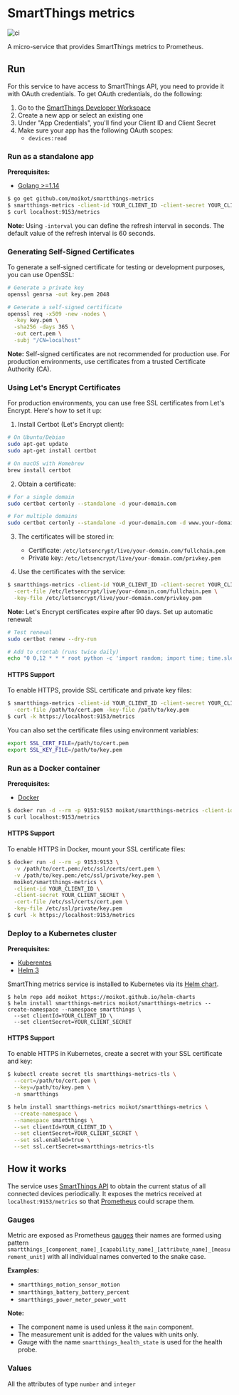 # SmartThings metrics
![ci](https://github.com/moikot/smartthings-metrics/workflows/ci/badge.svg)

A micro-service that provides SmartThings metrics to Prometheus.

## Run

For this service to have access to SmartThings API, you need to provide it with OAuth credentials. To get OAuth credentials, do the following:

1. Go to the [SmartThings Developer Workspace](https://account.smartthings.com/workspace)
2. Create a new app or select an existing one
3. Under "App Credentials", you'll find your Client ID and Client Secret
4. Make sure your app has the following OAuth scopes:
   - `devices:read`

### Run as a standalone app

**Prerequisites:**
  * [Golang >=1.14](https://golang.org/doc/install)

```bash
$ go get github.com/moikot/smartthings-metrics
$ smartthings-metrics -client-id YOUR_CLIENT_ID -client-secret YOUR_CLIENT_SECRET
$ curl localhost:9153/metrics
```

**Note:** Using `-interval` you can define the refresh interval in seconds. The default value of the refresh interval is 60 seconds.

### Generating Self-Signed Certificates

To generate a self-signed certificate for testing or development purposes, you can use OpenSSL:

```bash
# Generate a private key
openssl genrsa -out key.pem 2048

# Generate a self-signed certificate
openssl req -x509 -new -nodes \
  -key key.pem \
  -sha256 -days 365 \
  -out cert.pem \
  -subj "/CN=localhost"
```

**Note:** Self-signed certificates are not recommended for production use. For production environments, use certificates from a trusted Certificate Authority (CA).

### Using Let's Encrypt Certificates

For production environments, you can use free SSL certificates from Let's Encrypt. Here's how to set it up:

1. Install Certbot (Let's Encrypt client):
```bash
# On Ubuntu/Debian
sudo apt-get update
sudo apt-get install certbot

# On macOS with Homebrew
brew install certbot
```

2. Obtain a certificate:
```bash
# For a single domain
sudo certbot certonly --standalone -d your-domain.com

# For multiple domains
sudo certbot certonly --standalone -d your-domain.com -d www.your-domain.com
```

3. The certificates will be stored in:
   - Certificate: `/etc/letsencrypt/live/your-domain.com/fullchain.pem`
   - Private key: `/etc/letsencrypt/live/your-domain.com/privkey.pem`

4. Use the certificates with the service:
```bash
$ smartthings-metrics -client-id YOUR_CLIENT_ID -client-secret YOUR_CLIENT_SECRET \
  -cert-file /etc/letsencrypt/live/your-domain.com/fullchain.pem \
  -key-file /etc/letsencrypt/live/your-domain.com/privkey.pem
```

**Note:** Let's Encrypt certificates expire after 90 days. Set up automatic renewal:
```bash
# Test renewal
sudo certbot renew --dry-run

# Add to crontab (runs twice daily)
echo "0 0,12 * * * root python -c 'import random; import time; time.sleep(random.random() * 3600)' && certbot renew -q" | sudo tee -a /etc/crontab > /dev/null
```

#### HTTPS Support

To enable HTTPS, provide SSL certificate and private key files:

```bash
$ smartthings-metrics -client-id YOUR_CLIENT_ID -client-secret YOUR_CLIENT_SECRET \
  -cert-file /path/to/cert.pem -key-file /path/to/key.pem
$ curl -k https://localhost:9153/metrics
```

You can also set the certificate files using environment variables:
```bash
export SSL_CERT_FILE=/path/to/cert.pem
export SSL_KEY_FILE=/path/to/key.pem
```

### Run as a Docker container

**Prerequisites:**
  * [Docker](https://docs.docker.com/get-docker/)

```bash
$ docker run -d --rm -p 9153:9153 moikot/smartthings-metrics -client-id YOUR_CLIENT_ID -client-secret YOUR_CLIENT_SECRET
$ curl localhost:9153/metrics
```

#### HTTPS Support

To enable HTTPS in Docker, mount your SSL certificate files:

```bash
$ docker run -d --rm -p 9153:9153 \
  -v /path/to/cert.pem:/etc/ssl/certs/cert.pem \
  -v /path/to/key.pem:/etc/ssl/private/key.pem \
  moikot/smartthings-metrics \
  -client-id YOUR_CLIENT_ID \
  -client-secret YOUR_CLIENT_SECRET \
  -cert-file /etc/ssl/certs/cert.pem \
  -key-file /etc/ssl/private/key.pem
$ curl -k https://localhost:9153/metrics
```

### Deploy to a Kubernetes cluster

**Prerequisites:**
  * [Kuberentes](https://kubernetes.io/)
  * [Helm 3](https://helm.sh)

SmartThing metrics service is installed to Kubernetes via its [Helm chart](https://github.com/moikot/helm-charts/tree/master/charts/smartthings-metrics).

```
$ helm repo add moikot https://moikot.github.io/helm-charts
$ helm install smartthings-metrics moikot/smartthings-metrics --create-namespace --namespace smartthings \
  --set clientId=YOUR_CLIENT_ID \
  --set clientSecret=YOUR_CLIENT_SECRET
```

#### HTTPS Support

To enable HTTPS in Kubernetes, create a secret with your SSL certificate and key:

```bash
$ kubectl create secret tls smartthings-metrics-tls \
  --cert=/path/to/cert.pem \
  --key=/path/to/key.pem \
  -n smartthings

$ helm install smartthings-metrics moikot/smartthings-metrics \
  --create-namespace \
  --namespace smartthings \
  --set clientId=YOUR_CLIENT_ID \
  --set clientSecret=YOUR_CLIENT_SECRET \
  --set ssl.enabled=true \
  --set ssl.certSecret=smartthings-metrics-tls
```

## How it works

The service uses [SmartThings API](https://smartthings.developer.samsung.com/docs/api-ref/st-api.html) to obtain the current status of all connected devices periodically. It exposes the metrics received at `localhost:9153/metrics` so that [Prometheus](https://prometheus.io/) could scrape them.

### Gauges

Metric are exposed as Prometheus [gauges](https://prometheus.io/docs/concepts/metric_types/#gauge) their names are formed using pattern `smartthings_[component_name]_[capability_name]_[attribute_name]_[measurement_unit]` with all individual names converted to the snake case.

**Examples:**
 * `smartthings_motion_sensor_motion`
 * `smartthings_battery_battery_percent`
 * `smartthings_power_meter_power_watt`

**Note:**  
  * The component name is used unless it the `main` component.
  * The measurement unit is added for the values with units only.
  * Gauge with the name  `smartthings_health_state` is used for the health probe.

### Values

All the attributes of type `number` and `integer`